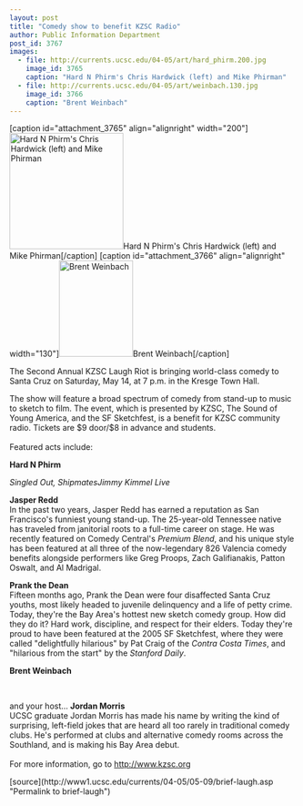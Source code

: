 ```yaml
---
layout: post
title: "Comedy show to benefit KZSC Radio"
author: Public Information Department
post_id: 3767
images:
  - file: http://currents.ucsc.edu/04-05/art/hard_phirm.200.jpg
    image_id: 3765
    caption: "Hard N Phirm's Chris Hardwick (left) and Mike Phirman"
  - file: http://currents.ucsc.edu/04-05/art/weinbach.130.jpg
    image_id: 3766
    caption: "Brent Weinbach"
---
```


[caption id="attachment_3765" align="alignright" width="200"]<a href="http://localhost/mysite/wp-content/uploads/2005/05/hard_phirm.200.jpg"><img class="size-full wp-image-3765" src="http://localhost/mysite/wp-content/uploads/2005/05/hard_phirm.200.jpg" alt="Hard N Phirm's Chris Hardwick (left) and Mike Phirman" width="200" height="204" /></a>Hard N Phirm's Chris Hardwick (left) and Mike Phirman[/caption]
[caption id="attachment_3766" align="alignright" width="130"]<a href="http://localhost/mysite/wp-content/uploads/2005/05/weinbach.130.jpg"><img class="size-full wp-image-3766" src="http://localhost/mysite/wp-content/uploads/2005/05/weinbach.130.jpg" alt="Brent Weinbach" width="130" height="169" /></a>Brent Weinbach[/caption]
<a name="content" id="content"></a>
<p>
  The Second Annual KZSC Laugh Riot is bringing world-class comedy to Santa Cruz on Saturday, May 14, at 7 p.m. in the Kresge Town Hall.<br>
</p>
<p>
  The show will feature a broad spectrum of comedy from stand-up to music to sketch to film. The event, which is presented by KZSC, The Sound of Young America, and the SF Sketchfest, is a benefit for KZSC community radio. Tickets are $9 door/$8 in advance and students.<br>
  <br>
  Featured acts include:<br>
</p>
<p>
  <b>Hard N Phirm</b><br>
</p><i>Singled Out, Shipmates</i><i>Jimmy Kimmel Live</i><br>
<p>
  <b>Jasper Redd</b><br>
  In the past two years, Jasper Redd has earned a reputation as San Francisco's funniest young stand-up. The 25-year-old Tennessee native has traveled from janitorial roots to a full-time career on stage. He was recently featured on Comedy Central's <i>Premium Blend</i>, and his unique style has been featured at all three of the now-legendary 826 Valencia comedy benefits alongside performers like Greg Proops, Zach Galifianakis, Patton Oswalt, and Al Madrigal.<br>
</p>
<p>
  <b>Prank the Dean</b><br>
  Fifteen months ago, Prank the Dean were four disaffected Santa Cruz youths, most likely headed to juvenile delinquency and a life of petty crime. Today, they're the Bay Area's hottest new sketch comedy group. How did they do it? Hard work, discipline, and respect for their elders. Today they're proud to have been featured at the 2005 SF Sketchfest, where they were called "delightfully hilarious" by Pat Craig of the <i>Contra Costa Times</i>, and "hilarious from the start" by the <i>Stanford Daily</i>.<br>
</p>
<p>
  <b>Brent Weinbach</b><br>
</p><br>
<p>
  and your host... <b>Jordan Morris</b><br>
  UCSC graduate Jordan Morris has made his name by writing the kind of surprising, left-field jokes that are heard all too rarely in traditional comedy clubs. He's performed at clubs and alternative comedy rooms across the Southland, and is making his Bay Area debut.<br>
  <br>
  For more information, go to <a href="http://www.kzsc.org">http://www.kzsc.org</a><br>
</p>
<form>
  <input name="t1" size="-1" type="hidden">
</form>



</p>
[source](http://www1.ucsc.edu/currents/04-05/05-09/brief-laugh.asp "Permalink to brief-laugh")
